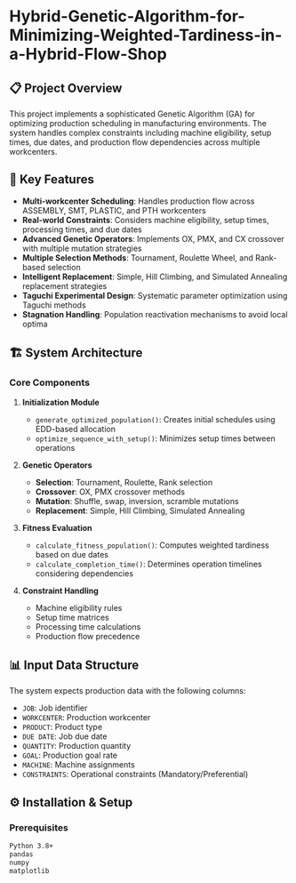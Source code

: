 # Hybrid-Genetic-Algorithm-for-Minimizing-Weighted-Tardiness-in-a-Hybrid-Flow-Shop

## 📋 Project Overview

This project implements a sophisticated Genetic Algorithm (GA) for optimizing production scheduling in manufacturing environments. The system handles complex constraints including machine eligibility, setup times, due dates, and production flow dependencies across multiple workcenters.

## 🎯 Key Features

- **Multi-workcenter Scheduling**: Handles production flow across ASSEMBLY, SMT, PLASTIC, and PTH workcenters
- **Real-world Constraints**: Considers machine eligibility, setup times, processing times, and due dates
- **Advanced Genetic Operators**: Implements OX, PMX, and CX crossover with multiple mutation strategies
- **Multiple Selection Methods**: Tournament, Roulette Wheel, and Rank-based selection
- **Intelligent Replacement**: Simple, Hill Climbing, and Simulated Annealing replacement strategies
- **Taguchi Experimental Design**: Systematic parameter optimization using Taguchi methods
- **Stagnation Handling**: Population reactivation mechanisms to avoid local optima

## 🏗️ System Architecture

### Core Components

1. **Initialization Module**
   - `generate_optimized_population()`: Creates initial schedules using EDD-based allocation
   - `optimize_sequence_with_setup()`: Minimizes setup times between operations

2. **Genetic Operators**
   - **Selection**: Tournament, Roulette, Rank selection
   - **Crossover**: OX, PMX crossover methods
   - **Mutation**: Shuffle, swap, inversion, scramble mutations
   - **Replacement**: Simple, Hill Climbing, Simulated Annealing

3. **Fitness Evaluation**
   - `calculate_fitness_population()`: Computes weighted tardiness based on due dates
   - `calculate_completion_time()`: Determines operation timelines considering dependencies

4. **Constraint Handling**
   - Machine eligibility rules
   - Setup time matrices
   - Processing time calculations
   - Production flow precedence

## 📊 Input Data Structure

The system expects production data with the following columns:
- `JOB`: Job identifier
- `WORKCENTER`: Production workcenter
- `PRODUCT`: Product type
- `DUE DATE`: Job due date
- `QUANTITY`: Production quantity
- `GOAL`: Production goal rate
- `MACHINE`: Machine assignments
- `CONSTRAINTS`: Operational constraints (Mandatory/Preferential)

## ⚙️ Installation & Setup

### Prerequisites
```bash
Python 3.8+
pandas
numpy
matplotlib
